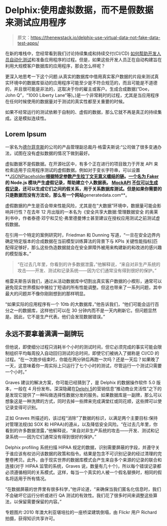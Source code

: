 # Delphix:使用虚拟数据，而不是假数据来测试应用程序

> 原文：<https://thenewstack.io/delphix-use-virtual-data-not-fake-data-test-apps/>

在新的堆栈中，您经常看到我们讨论持续集成和持续交付(CI/CD) [如何帮助开发人员自动化测试](https://thenewstack.io/heroku-officially-embraces-cicd-automating-staging-github/)和准备应用程序的过程。但是，如果这些开发人员正在自动构建旨在利用大规模客户数据库的应用程序，那会怎么样呢？

更深入地思考一下这个问题:从真实的数据库中借用真实客户数据的片段来测试真实环境中的数据库驱动的应用程序可能至少是不符合规范的，而且可能是不道德的，并且很可能是非法的，这取决于你的雇主或客户。生成合成数据(“Doe，John Q”，“1000 Liberty Lane”等)。)是一个非常耗时的过程，尤其是当应用程序在任何时候使用的数据量对于测试的真实性都至关重要的时候。

如果不经常运行的测试依赖于自制的、虚假的数据，那么它就不再是真正的持续集成。这是模拟连续性。

## Lorem Ipsum

一家名为[德尔菲克斯](https://www.delphix.com/)的公司的产品管理副总裁丹·格雷夫斯说:“公司做了很多变通办法，试图在没有虚拟数据的情况下做到最好。

虚拟数据不是假数据。在开源社区中，有多个正在进行的项目致力于开发 API 来检索适用于应用程序测试的虚假数据。例如对于变长字符串，可以设置**[JSONPlaceholder](http://jsonplaceholder.typicode.com/)**[根据特定参数产生拉丁文无意义缠结的链](http://jsonplaceholder.typicode.com/)。[一个名为 Faker](https://scotch.io/tutorials/generate-fake-data-for-your-javascript-applications-using-faker) 的 Node.js 模块产生虚假记录，帮助建立个人数据表。 **[MockAPI](http://www.mockapi.io/#/docs)** [不仅可以生成假记录](http://www.mockapi.io/#/docs)，还可以生成它们之间的假关系，用于关系数据库测试。但是如果你需要的只是数据而没有方法论，那么有一个网站**generatedata.com**。

虚假数据的产生是否会带来性能风险，尤其是在“大数据”环境中，数据量可能会影响并行性？在去年 12 月出版的一本名为《安全共享大数据:管理数据安全 的奥莱利书中，作者泰德·邓宁和艾伦·弗里德曼博士甚至建议在授权应用测试之前测试虚假数据。

在引用一个特定的案例研究时，Friedman 和 Dunning 写道，“一旦在安全边界内确定特定版本的合成数据在当前模型训练算法的背景下与 KPIs 关键性能指标]匹配得足够好，那么这些伪造数据就会在安全屏障外被用来构建新的和改进的感兴趣的模型版本。”

> “在过去几年里，你看到的许多数据泄露，”他解释说，“来自对非生产系统的攻击——开发、测试和记录系统——因为它们通常没有得到很好的保护。”

格雷夫斯告诉我们，通过从活动数据库中切割出真实客户数据的小楔形，通常可以避免现实世界模拟中猪拉丁短语的所有性能调整。但这也带来了一系列问题，其中最大的问题并不像你刚刚想到的那样明显。

“如果实际的应用程序有一个 10tb 的大数据库，”他告诉我们，“他们可能会运行百分之一的数据库，这样他们可以在 30 分钟内而不是一天内刷新它。但问题显然是。因此，它不是生产代表。他们会发现数据错误。”

## 永远不要拿着满满一副牌玩

但他说，即使细分过程只消耗半个小时的测试时间，但它必须完成的事实可能会限制组织平均每周投入自动回归测试的总时间，即使它们被纳入了据称是 CI/CD 的过程。“在一次跑步结束时，你能在两分钟后再跑一次吗？还是一天后？如果晚了一天，这意味着你一周实际上只运行了七个小时的测试，尽管运行一个测试只需要一个小时。”

Graves 建议的解决方案，你可能已经猜到了，是 Delphix 的数据操作软件 5.0 版本，一般在 4 月份发布。深深隐藏在[Delphi 5](https://www.delphix.com/introducing-delphix-5)的营销信息“推动商业灵活性”之下的是发现它提供了一种叫做选择性数据分发的服务。如果数据库是一副牌，那么可以想象这是一种洗牌的方式，同时去掉一些牌来完成满堂红或同花顺，这些牌可以使记录变得可识别。

正如 Graves 所描述的，该过程“消除”了数据的标识，以满足两个主要目标:保持对管理法规(如 SOX 和 HIPAA)的遵从，以及降低安全风险。“在过去几年里，你看到的许多数据泄露，”他解释说，“来自对非生产系统的攻击——开发、测试和记录系统——因为它们通常没有得到很好的保护。”

Delphix profiling 系统扫描 HIPAA 规定的数据，识别需要屏蔽的字段，并遵守关于谁应该有权访问该数据的政策和指令。结果是包含不可识别记录的经过清理的完整卷拷贝。此外，由于现实世界的数据库模式会产生来自多个来源的记录的联合和连接(对于 HIPAA 监管的系统，Graves 说，数量有几十个)，所以每个错误记录都必须遵循相同的关系模式。这样，每当一个真实的人被一个假名替换时，相同的假名将适用于所有情况。

“在数据屏蔽的世界里有很多科学，”他评论道，“来确保当我们匿名化信息时，我们不会破坏它运行分析或进行 QA 测试的有效性。我们花了很多时间来调整这些算法，以保留需要保留的内容。”

专题图片:2010 年澳大利亚堪培拉的一座桥梁建筑倒塌，由 Flickr 用户 Richard 拍摄，获得知识共享许可。

<svg xmlns:xlink="http://www.w3.org/1999/xlink" viewBox="0 0 68 31" version="1.1"><title>Group</title> <desc>Created with Sketch.</desc></svg>